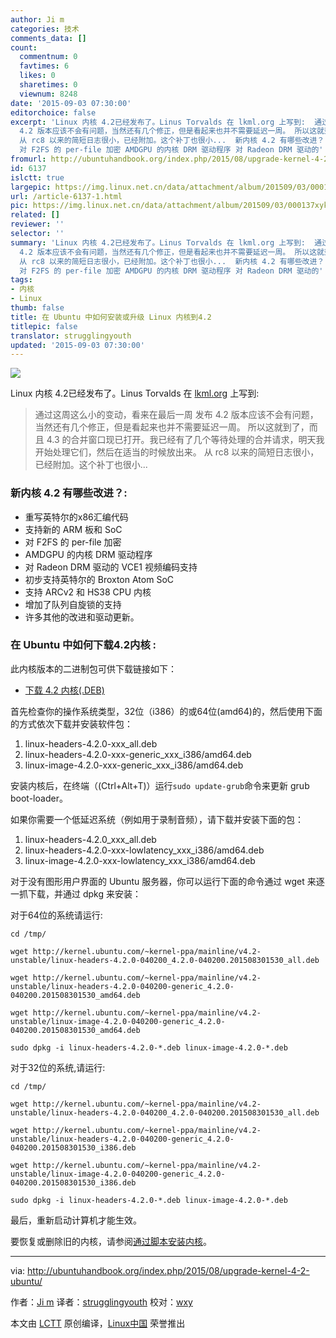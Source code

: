```yaml
---
author: Ji m
categories: 技术
comments_data: []
count:
  commentnum: 0
  favtimes: 6
  likes: 0
  sharetimes: 0
  viewnum: 8248
date: '2015-09-03 07:30:00'
editorchoice: false
excerpt: 'Linux 内核 4.2已经发布了。Linus Torvalds 在 lkml.org 上写到:  通过这周这么小的变动，看来在最后一周 发布
  4.2 版本应该不会有问题，当然还有几个修正，但是看起来也并不需要延迟一周。 所以这就到了，而且 4.3 的合并窗口现已打开。我已经有了几个等待处理的合并请求，明天我开始处理它们，然后在适当的时候放出来。
  从 rc8 以来的简短日志很小，已经附加。这个补丁也很小...  新内核 4.2 有哪些改进？:  重写英特尔的x86汇编代码 支持新的 ARM 板和 SoC
  对 F2FS 的 per-file 加密 AMDGPU 的内核 DRM 驱动程序 对 Radeon DRM 驱动的'
fromurl: http://ubuntuhandbook.org/index.php/2015/08/upgrade-kernel-4-2-ubuntu/
id: 6137
islctt: true
largepic: https://img.linux.net.cn/data/attachment/album/201509/03/000137xyk4cyoskka030lo.png
url: /article-6137-1.html
pic: https://img.linux.net.cn/data/attachment/album/201509/03/000137xyk4cyoskka030lo.png.thumb.jpg
related: []
reviewer: ''
selector: ''
summary: 'Linux 内核 4.2已经发布了。Linus Torvalds 在 lkml.org 上写到:  通过这周这么小的变动，看来在最后一周 发布
  4.2 版本应该不会有问题，当然还有几个修正，但是看起来也并不需要延迟一周。 所以这就到了，而且 4.3 的合并窗口现已打开。我已经有了几个等待处理的合并请求，明天我开始处理它们，然后在适当的时候放出来。
  从 rc8 以来的简短日志很小，已经附加。这个补丁也很小...  新内核 4.2 有哪些改进？:  重写英特尔的x86汇编代码 支持新的 ARM 板和 SoC
  对 F2FS 的 per-file 加密 AMDGPU 的内核 DRM 驱动程序 对 Radeon DRM 驱动的'
tags:
- 内核
- Linux
thumb: false
title: 在 Ubuntu 中如何安装或升级 Linux 内核到4.2
titlepic: false
translator: strugglingyouth
updated: '2015-09-03 07:30:00'
---
```


![](/data/attachment/album/201509/03/000137xyk4cyoskka030lo.png)


Linux 内核 4.2已经发布了。Linus Torvalds 在 [lkml.org](https://lkml.org/lkml/2015/8/30/96) 上写到:



> 
> 通过这周这么小的变动，看来在最后一周 发布 4.2 版本应该不会有问题，当然还有几个修正，但是看起来也并不需要延迟一周。 所以这就到了，而且 4.3 的合并窗口现已打开。我已经有了几个等待处理的合并请求，明天我开始处理它们，然后在适当的时候放出来。 从 rc8 以来的简短日志很小，已经附加。这个补丁也很小...
> 
> 
> 


### 新内核 4.2 有哪些改进？:


* 重写英特尔的x86汇编代码
* 支持新的 ARM 板和 SoC
* 对 F2FS 的 per-file 加密
* AMDGPU 的内核 DRM 驱动程序
* 对 Radeon DRM 驱动的 VCE1 视频编码支持
* 初步支持英特尔的 Broxton Atom SoC
* 支持 ARCv2 和 HS38 CPU 内核
* 增加了队列自旋锁的支持
* 许多其他的改进和驱动更新。


### 在 Ubuntu 中如何下载4.2内核 :


此内核版本的二进制包可供下载链接如下：


* [下载 4.2 内核(.DEB)](https://lkml.org/lkml/2015/8/30/96)


首先检查你的操作系统类型，32位（i386）的或64位(amd64)的，然后使用下面的方式依次下载并安装软件包：


1. linux-headers-4.2.0-xxx\_all.deb
2. linux-headers-4.2.0-xxx-generic\_xxx\_i386/amd64.deb
3. linux-image-4.2.0-xxx-generic\_xxx\_i386/amd64.deb


安装内核后，在终端（(Ctrl+Alt+T)）运行`sudo update-grub`命令来更新 grub boot-loader。


如果你需要一个低延迟系统（例如用于录制音频），请下载并安装下面的包：


1. linux-headers-4.2.0\_xxx\_all.deb
2. linux-headers-4.2.0-xxx-lowlatency\_xxx\_i386/amd64.deb
3. linux-image-4.2.0-xxx-lowlatency\_xxx\_i386/amd64.deb


对于没有图形用户界面的 Ubuntu 服务器，你可以运行下面的命令通过 wget 来逐一抓下载，并通过 dpkg 来安装：


对于64位的系统请运行:



```
cd /tmp/

wget http://kernel.ubuntu.com/~kernel-ppa/mainline/v4.2-unstable/linux-headers-4.2.0-040200_4.2.0-040200.201508301530_all.deb

wget http://kernel.ubuntu.com/~kernel-ppa/mainline/v4.2-unstable/linux-headers-4.2.0-040200-generic_4.2.0-040200.201508301530_amd64.deb

wget http://kernel.ubuntu.com/~kernel-ppa/mainline/v4.2-unstable/linux-image-4.2.0-040200-generic_4.2.0-040200.201508301530_amd64.deb

sudo dpkg -i linux-headers-4.2.0-*.deb linux-image-4.2.0-*.deb

```

对于32位的系统,请运行:



```
cd /tmp/

wget http://kernel.ubuntu.com/~kernel-ppa/mainline/v4.2-unstable/linux-headers-4.2.0-040200_4.2.0-040200.201508301530_all.deb

wget http://kernel.ubuntu.com/~kernel-ppa/mainline/v4.2-unstable/linux-headers-4.2.0-040200-generic_4.2.0-040200.201508301530_i386.deb

wget http://kernel.ubuntu.com/~kernel-ppa/mainline/v4.2-unstable/linux-image-4.2.0-040200-generic_4.2.0-040200.201508301530_i386.deb

sudo dpkg -i linux-headers-4.2.0-*.deb linux-image-4.2.0-*.deb

```

最后，重新启动计算机才能生效。


要恢复或删除旧的内核，请参阅[通过脚本安装内核](http://ubuntuhandbook.org/index.php/2015/08/install-latest-kernel-script/)。




---


via: <http://ubuntuhandbook.org/index.php/2015/08/upgrade-kernel-4-2-ubuntu/>


作者：[Ji m](http://ubuntuhandbook.org/index.php/about/) 译者：[strugglingyouth](https://github.com/strugglingyouth) 校对：[wxy](https://github.com/wxy)


本文由 [LCTT](https://github.com/LCTT/TranslateProject) 原创编译，[Linux中国](https://linux.cn/) 荣誉推出